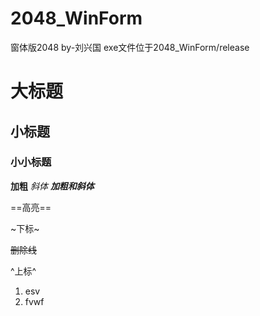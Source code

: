 # 2048_WinForm


窗体版2048   by-刘兴国
exe文件位于2048_WinForm/release

# 大标题
## 小标题
### 小小标题

**加粗**
*斜体*
***加粗和斜体***

==高亮==

~下标~

~~删除线~~

^上标^

1. esv
2. fvwf
